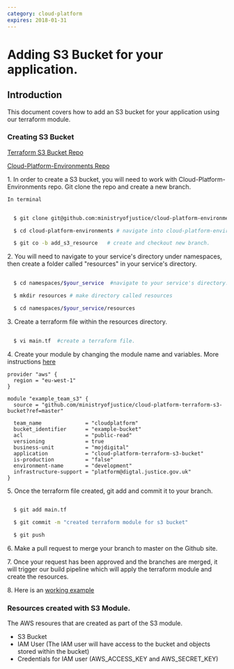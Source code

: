 ```yaml
---
category: cloud-platform
expires: 2018-01-31
---
```


# Adding S3 Bucket for your application.

## Introduction
This document covers how to add an S3 bucket for your application using our terraform module. 


### Creating S3 Bucket
[Terraform S3 Bucket Repo](https://github.com/ministryofjustice/cloud-platform-terraform-s3-bucket)

[Cloud-Platform-Environments Repo](https://github.com/ministryofjustice/cloud-platform-environments)

1\. In order to create a S3 bucket, you will need to work with Cloud-Platform-Environments repo. Git clone the repo and create a new branch.

    In terminal

```bash
             
  $ git clone git@github.com:ministryofjustice/cloud-platform-environments.git #git clone repo

  $ cd cloud-platform-environments # navigate into cloud-platform-environments directory.

  $ git co -b add_s3_resource   # create and checkout new branch.

```

2\. You will need to navigate to your service's directory under namespaces, then create a folder called "resources" in your service's directory.

```bash
             
  $ cd namespaces/$your_service  #navigate to your service's directory.

  $ mkdir resources # make directory called resources

  $ cd namespaces/$your_service/resources

```

3\. Create a terraform file within the resources directory.

```bash
             
  $ vi main.tf  #create a terraform file.

```

4\. Create your module by changing the module name and variables. More instructions [here](https://github.com/ministryofjustice/cloud-platform-terraform-s3-bucket)


```hcl
provider "aws" {
  region = "eu-west-1"
}

module "example_team_s3" {
  source = "github.com/ministryofjustice/cloud-platform-terraform-s3-bucket?ref=master"

  team_name              = "cloudplatform"
  bucket_identifier      = "example-bucket"
  acl                    = "public-read"
  versioning             = true
  business-unit          = "mojdigital"
  application            = "cloud-platform-terraform-s3-bucket"
  is-production          = "false"
  environment-name       = "development"
  infrastructure-support = "platform@digtal.justice.gov.uk"
}

```

5\. Once the terraform file created, git add and commit it to your branch.

```bash
             
  $ git add main.tf 

  $ git commit -m "created terraform module for s3 bucket"

  $ git push


```

6\. Make a pull request to merge your branch to master on the Github site. 

7\. Once your request has been approved and the branches are merged, it will trigger our build pipeline which will apply the terraform module and create the resources.

8\. Here is an [working example](https://github.com/ministryofjustice/cloud-platform-environments/tree/add/terraform/namespaces/cloud-platform-test-1.k8s.integration.dsd.io/platforms-dev)

### Resources created with S3 Module.
The AWS resoures that are created as part of the S3 module.

- S3 Bucket 
- IAM User (The IAM user will have access to the bucket and objects stored within the bucket)
- Credentials for IAM user (AWS_ACCESS_KEY and AWS_SECRET_KEY)
